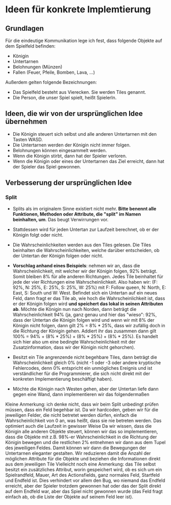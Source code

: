 # Ideen für konkrete Implemtierung

## Grundlagen

Für die eindeutige Kommunikation lege ich fest, dass folgende Objekte auf dem Spielfeld befinden:

- Königin
- Untertarnen
- Belohnungen (Münzen)
- Fallen (Feuer, Pfeile, Bomben, Lava, ...)

Außerdem gelten folgende Bezeichnungen:

- Das Spielfeld besteht aus Vierecken. Sie werden Tiles genannt.
- Die Person, die unser Spiel spielt, heißt SpielerIn.

## Ideen, die wir von der ursprünglichen Idee übernehmen

- Die Königin steuert sich selbst und alle anderen Untertarnen mit den Tasten WASD.
- Die Untertarnen werden der Königin nicht immer folgen.
- Belohnungen können eingesammelt werden.
- Wenn die Königin stirbt, dann hat der Spieler verloren.
- Wenn die Königin oder eines der Untertarnen das Ziel erreicht, dann hat der Spieler das Spiel gewonnen.

## Verbesserung der ursprünglichen Idee

### Split

- Splits als im originalem Sinne existiert nicht mehr. **Bitte benennt alle Funktionen, Methoden oder Attribute, die "split" im Namen beinhalten, um**. Das beugt Verwirrungen vor.
- Stattdessen wird für jeden Untertan zur Laufzeit berechnet, ob er der Königin folgt oder nicht.
- Die Wahrscheinlichkeiten werden aus den Tiles gelesen. Die Tiles beinhalten die Wahrscheinlichkeiten, welche darüber entscheiden, ob der Untertan der Königin folgen oder nicht.
- **Vorschlag anhand eines Beispiels**: nehmen wir an, dass die Wahrscheinlichkeit, mit welcher wir der Königin folgen, 92% beträgt. Somit bleiben 8% für alle anderen Richtungen. Jedes Tile beinhaltet für jede der vier Richtungen eine Wahrscheinlichkeit. Also haben wir: (F: 92%, N: 25%, E: 25%, S: 25%, W: 25%) mit F: Follow queen, N: North, E: East, S: South und W: West. Befindet sich ein Untertan auf ein neues Feld, dann fragt er das Tile ab, wie hoch die Wahrscheinlichkeit ist, dass er der Königin folgen wird **und speichert das lokal in seinen Attributen ab**. Möchte die Königin nun nach Norden, dann beträgt die Wahrscheinlichkeit 94% (ja, ganz genau und hier das "wieso": 92%, dass der Untertan die Königin folgen wird und wenn wir mit 8% der Königin nicht folgen, dann gilt 2% = 8% \* 25%, dass wir zufällig doch in die Richtung der Königin gehen. Addiert ihr das zusammen dann gilt 100% = 94% + (8% \* 25%) + (8% \* 25%) + (8% \* 25%). Es handelt sich hier also um eine bedingte Wahrscheinlichkeit mit der Zusatzinformation, dass wir der Königin nicht gehorchen).

- Besitzt ein Tile angrenzende nicht begehbare Tiles, dann beträgt die Wahrscheinlichkeit gleich 0% (nicht -1 oder -3 oder andere kryptische Fehlercodes, denn 0% entspricht ein unmögliches Ereignis und ist verständlicher für die Programmierer, die sich nicht direkt mit der konkreten Implementierung beschäftigt haben).

- Möchte die Königin nach Westen gehen, aber der Untertan liefe dann gegen eine Wand, dann implementieren wir das folgendermaßen

Kleine Anmerkung: ich denke nicht, dass wir beim Split unbedingt prüfen müssen, dass ein Feld begehbar ist. Da wir hardcoden, geben wir für die jeweiligen Felder, die nicht betretet werden dürfen, einfach die Wahrscheinlichkeit von 0 an, was heißt, dass sie nie betreten werden. Das optimiert auch die Laufzeit in gewisser Weise
Da wir wissen, dass die Königin alle anderen Objekte steuert, können wir das so implementieren, dass die Objekte mit z.B. 98%-er Wahrscheinlichkeit in die Richtung der Königin bewegen und die restlichen 2% entnehmen wir dann aus dem Tupel des jeweiligen Feldes. Damit können wir dann die Bewegungen der Untertarnen eleganter gestalten. Wir reduzieren damit die Anzahl der möglichen Attribute für die Objekte und beziehen die Informationen direkt aus dem jeweiligen Tile
Vielleicht noch eine Anmerkung: das Tile selbst besitzt ein zusätzliches Attribut, worin gespeichert wird, ob es sich um ein Spielrandfeld, Mauer, Art des Actionsfields, ganz normales Feld, Startfeld und Endfeld ist. Dies verhindert vor allem den Bug, wo niemand das Endfeld erreicht, aber der Spieler trotzdem gewonnen hat oder das der Split direkt auf dem Endfeld war, aber das Spiel nicht gewonnen wurde (das Feld fragt einfach ab, ob die Liste der Objekte auf seinem Feld leer ist).
